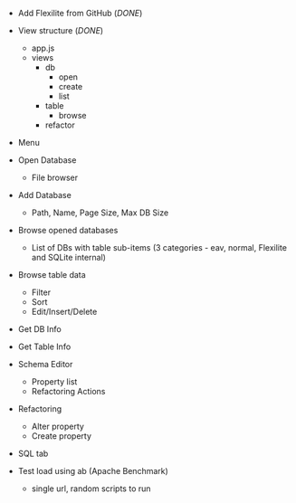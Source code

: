 * Add Flexilite from GitHub (_DONE_)
* View structure (_DONE_)
    - app.js
    - views
        - db
            - open
            - create
            - list
        - table
            - browse
        - refactor
        
* Menu
* Open Database
    - File browser
* Add Database
    - Path, Name, Page Size, Max DB Size
* Browse opened databases
    - List of DBs with table sub-items (3 categories - eav, normal, Flexilite and SQLite internal)
* Browse table data
    - Filter
    - Sort
    - Edit/Insert/Delete
* Get DB Info
* Get Table Info
* Schema Editor
    - Property list
    - Refactoring Actions
* Refactoring
    - Alter property
    - Create property
* SQL tab
* Test load using ab (Apache Benchmark)
    - single url, random scripts to run